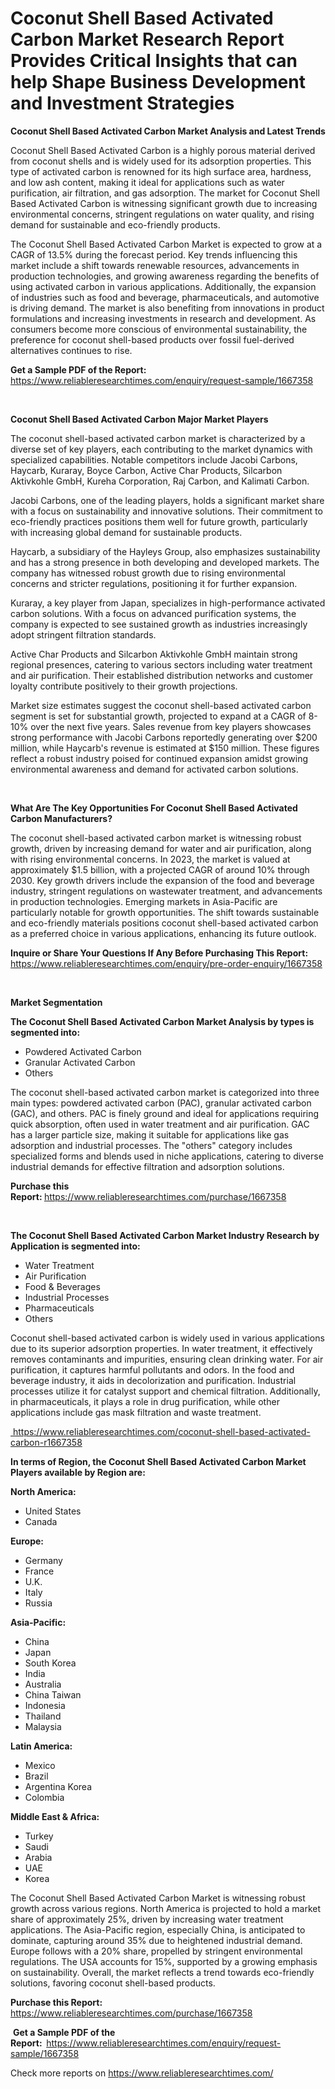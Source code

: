 <p><h1>Coconut Shell Based Activated Carbon Market Research Report Provides Critical Insights that can help Shape Business Development and Investment Strategies</h1></p><p><strong>Coconut Shell Based Activated Carbon Market Analysis and Latest Trends</strong></p>
<p><p>Coconut Shell Based Activated Carbon is a highly porous material derived from coconut shells and is widely used for its adsorption properties. This type of activated carbon is renowned for its high surface area, hardness, and low ash content, making it ideal for applications such as water purification, air filtration, and gas adsorption. The market for Coconut Shell Based Activated Carbon is witnessing significant growth due to increasing environmental concerns, stringent regulations on water quality, and rising demand for sustainable and eco-friendly products.</p><p>The Coconut Shell Based Activated Carbon Market is expected to grow at a CAGR of 13.5% during the forecast period. Key trends influencing this market include a shift towards renewable resources, advancements in production technologies, and growing awareness regarding the benefits of using activated carbon in various applications. Additionally, the expansion of industries such as food and beverage, pharmaceuticals, and automotive is driving demand. The market is also benefiting from innovations in product formulations and increasing investments in research and development. As consumers become more conscious of environmental sustainability, the preference for coconut shell-based products over fossil fuel-derived alternatives continues to rise.</p></p>
<p><strong>Get a Sample PDF of the Report:&nbsp;</strong> <a href="https://www.reliableresearchtimes.com/enquiry/request-sample/1667358?utm_campaign=3087&utm_medium=2&utm_source=Github&utm_content=ia&utm_term=02042025&utm_id=coconut-shell-based-activated-carbon">https://www.reliableresearchtimes.com/enquiry/request-sample/1667358</a></p>
<p>&nbsp;</p>
<p><strong>Coconut Shell Based Activated Carbon Major Market Players</strong></p>
<p><p>The coconut shell-based activated carbon market is characterized by a diverse set of key players, each contributing to the market dynamics with specialized capabilities. Notable competitors include Jacobi Carbons, Haycarb, Kuraray, Boyce Carbon, Active Char Products, Silcarbon Aktivkohle GmbH, Kureha Corporation, Raj Carbon, and Kalimati Carbon.</p><p>Jacobi Carbons, one of the leading players, holds a significant market share with a focus on sustainability and innovative solutions. Their commitment to eco-friendly practices positions them well for future growth, particularly with increasing global demand for sustainable products.</p><p>Haycarb, a subsidiary of the Hayleys Group, also emphasizes sustainability and has a strong presence in both developing and developed markets. The company has witnessed robust growth due to rising environmental concerns and stricter regulations, positioning it for further expansion.</p><p>Kuraray, a key player from Japan, specializes in high-performance activated carbon solutions. With a focus on advanced purification systems, the company is expected to see sustained growth as industries increasingly adopt stringent filtration standards.</p><p>Active Char Products and Silcarbon Aktivkohle GmbH maintain strong regional presences, catering to various sectors including water treatment and air purification. Their established distribution networks and customer loyalty contribute positively to their growth projections.</p><p>Market size estimates suggest the coconut shell-based activated carbon segment is set for substantial growth, projected to expand at a CAGR of 8-10% over the next five years. Sales revenue from key players showcases strong performance with Jacobi Carbons reportedly generating over $200 million, while Haycarb's revenue is estimated at $150 million. These figures reflect a robust industry poised for continued expansion amidst growing environmental awareness and demand for activated carbon solutions.</p></p>
<p>&nbsp;</p>
<p><strong>What Are The Key Opportunities For Coconut Shell Based Activated Carbon Manufacturers?</strong></p>
<p><p>The coconut shell-based activated carbon market is witnessing robust growth, driven by increasing demand for water and air purification, along with rising environmental concerns. In 2023, the market is valued at approximately $1.5 billion, with a projected CAGR of around 10% through 2030. Key growth drivers include the expansion of the food and beverage industry, stringent regulations on wastewater treatment, and advancements in production technologies. Emerging markets in Asia-Pacific are particularly notable for growth opportunities. The shift towards sustainable and eco-friendly materials positions coconut shell-based activated carbon as a preferred choice in various applications, enhancing its future outlook.</p></p>
<p><strong>Inquire or Share Your Questions If Any Before Purchasing This Report:</strong> <a href="https://www.reliableresearchtimes.com/enquiry/pre-order-enquiry/1667358?utm_campaign=3087&utm_medium=2&utm_source=Github&utm_content=ia&utm_term=02042025&utm_id=coconut-shell-based-activated-carbon">https://www.reliableresearchtimes.com/enquiry/pre-order-enquiry/1667358</a></p>
<p>&nbsp;</p>
<p><strong>Market Segmentation</strong></p>
<p><strong>The Coconut Shell Based Activated Carbon Market Analysis by types is segmented into:</strong></p>
<p><ul><li>Powdered Activated Carbon</li><li>Granular Activated Carbon</li><li>Others</li></ul></p>
<p><p>The coconut shell-based activated carbon market is categorized into three main types: powdered activated carbon (PAC), granular activated carbon (GAC), and others. PAC is finely ground and ideal for applications requiring quick absorption, often used in water treatment and air purification. GAC has a larger particle size, making it suitable for applications like gas adsorption and industrial processes. The "others" category includes specialized forms and blends used in niche applications, catering to diverse industrial demands for effective filtration and adsorption solutions.</p></p>
<p><strong>Purchase this Report:&nbsp;</strong><a href="https://www.reliableresearchtimes.com/purchase/1667358?utm_campaign=3087&utm_medium=2&utm_source=Github&utm_content=ia&utm_term=02042025&utm_id=coconut-shell-based-activated-carbon">https://www.reliableresearchtimes.com/purchase/1667358</a></p>
<p>&nbsp;</p>
<p><strong>The Coconut Shell Based Activated Carbon Market Industry Research by Application is segmented into:</strong></p>
<p><ul><li>Water Treatment</li><li>Air Purification</li><li>Food & Beverages</li><li>Industrial Processes</li><li>Pharmaceuticals</li><li>Others</li></ul></p>
<p><p>Coconut shell-based activated carbon is widely used in various applications due to its superior adsorption properties. In water treatment, it effectively removes contaminants and impurities, ensuring clean drinking water. For air purification, it captures harmful pollutants and odors. In the food and beverage industry, it aids in decolorization and purification. Industrial processes utilize it for catalyst support and chemical filtration. Additionally, in pharmaceuticals, it plays a role in drug purification, while other applications include gas mask filtration and waste treatment.</p></p>
<p><a href="https://www.reliableresearchtimes.com/coconut-shell-based-activated-carbon-r1667358?utm_campaign=3087&utm_medium=2&utm_source=Github&utm_content=ia&utm_term=02042025&utm_id=coconut-shell-based-activated-carbon">&nbsp;https://www.reliableresearchtimes.com/coconut-shell-based-activated-carbon-r1667358</a></p>
<p><strong>In terms of Region, the Coconut Shell Based Activated Carbon Market Players available by Region are:</strong></p>
<p>
    <p> <strong> North America: </strong>
        <ul>
            <li>United States</li>
            <li>Canada</li>
        </ul>
        </p> 
    <p> <strong> Europe: </strong>
        <ul>
            <li>Germany</li>
            <li>France</li>
            <li>U.K.</li>
            <li>Italy</li>
            <li>Russia</li>
        </ul>
        </p> 
    <p> <strong> Asia-Pacific: </strong>
        <ul>
            <li>China</li>
            <li>Japan</li>
            <li>South Korea</li>
            <li>India</li>
            <li>Australia</li>
            <li>China Taiwan</li>
            <li>Indonesia</li>
            <li>Thailand</li>
            <li>Malaysia</li>
        </ul>
        </p> 
    <p> <strong> Latin America: </strong>
        <ul>
            <li>Mexico</li>
            <li>Brazil</li>
            <li>Argentina Korea</li>
            <li>Colombia</li>
        </ul>
        </p> 
    <p> <strong> Middle East & Africa: </strong>
        <ul>
            <li>Turkey</li>
            <li>Saudi</li>
            <li>Arabia</li>
            <li>UAE</li>
            <li>Korea</li>
        </ul>
    </p>
    </p>
<p><p>The Coconut Shell Based Activated Carbon Market is witnessing robust growth across various regions. North America is projected to hold a market share of approximately 25%, driven by increasing water treatment applications. The Asia-Pacific region, especially China, is anticipated to dominate, capturing around 35% due to heightened industrial demand. Europe follows with a 20% share, propelled by stringent environmental regulations. The USA accounts for 15%, supported by a growing emphasis on sustainability. Overall, the market reflects a trend towards eco-friendly solutions, favoring coconut shell-based products.</p></p>
<p><strong>Purchase this Report: </strong><a href="https://www.reliableresearchtimes.com/purchase/1667358?utm_campaign=3087&utm_medium=2&utm_source=Github&utm_content=ia&utm_term=02042025&utm_id=coconut-shell-based-activated-carbon">https://www.reliableresearchtimes.com/purchase/1667358</a></p>
<p>&nbsp;<strong>Get a Sample PDF of the Report:&nbsp;&nbsp;</strong><a href="https://www.reliableresearchtimes.com/enquiry/request-sample/1667358?utm_campaign=3087&utm_medium=2&utm_source=Github&utm_content=ia&utm_term=02042025&utm_id=coconut-shell-based-activated-carbon">https://www.reliableresearchtimes.com/enquiry/request-sample/1667358</a></p>
<p><strong></strong></p>
<p>Check more reports on <a href="https://www.reliableresearchtimes.com/?utm_campaign=3087&utm_medium=2&utm_source=Github&utm_content=ia&utm_term=02042025&utm_id=coconut-shell-based-activated-carbon">https://www.reliableresearchtimes.com/</a></p>